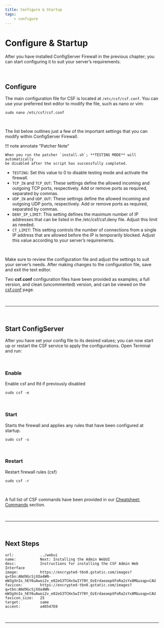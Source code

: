 ```yaml
---
title: Configure & Startup
tags:
    - configure
---
```


# Configure & Startup

After you have installed ConfigServer Firewall in the previous chapter; you can start configuring it to suit your server’s requirements.

<br />

## Configure

The main configuration file for CSF is located at `/etc/csf/csf.conf`. You can use your preferred text editor to modify the file, such as nano or vim:

```shell
sudo nano /etc/csf/csf.conf
```

<br />

The list below outlines just a few of the important settings that you can modify within ConfigServer Firewall.

!!! note annotate "Patcher Note"

    When you run the patcher `install.sh`; **TESTING MODE** will automatically
    be disabled after the script has successfully completed.

- `TESTING`: Set this value to 0 to disable testing mode and activate the firewall.
- `TCP_IN` and `TCP_OUT`: These settings define the allowed incoming and outgoing TCP ports, respectively. Add or remove ports as required, separated by commas.
- `UDP_IN` and `UDP_OUT`: These settings define the allowed incoming and outgoing UDP ports, respectively. Add or remove ports as required, separated by commas.
- `DENY_IP_LIMIT`: This setting defines the maximum number of IP addresses that can be listed in the /etc/csf/csf.deny file. Adjust this limit as needed.
- `CT_LIMIT`: This setting controls the number of connections from a single IP address that are allowed before the IP is temporarily blocked. Adjust this value according to your server’s requirements.

<br />

Make sure to review the configuration file and adjust the settings to suit your server’s needs. After making changes to the configuration file, save and exit the text editor.

Two **csf.conf** configuration files have been provided as examples; a full version, and clean (uncommented) version, and can be viewed on the [csf.conf](../../cheatsheet/conf) page.

<br />

---

<br />

## Start ConfigServer

After you have set your config file to its desired values; you can now start up or restart the CSF service to apply the configurations. Open Terminal and run:

<br />

### Enable
<!-- md:command `-e,  --enable` -->

Enable csf and lfd if previously disabled

```shell
sudo csf -e
```

<br />

### Start
<!-- md:command `-s,  --start` -->

Starts the firewall and applies any rules that have been configured at startup.

```shell
sudo csf -s
```

<br />

### Restart
<!-- md:command `-r,  --restart` -->

Restart firewall rules (csf)

```shell
sudo csf -r
```

<br />

A full list of CSF commands have been provided in our [Cheatsheet: Commands](../../cheatsheet/commands/) section.

<br />

---

<br />

## Next Steps

```embed
url:            ../webui
name:           Next: Installing the Admin WebUI
desc:           Instructions for installing the CSF Admin Web Interface
image:          https://encrypted-tbn0.gstatic.com/images?q=tbn:ANd9GcSjXOa4WN-mW3gXnIo_hEY6uAwoi2v_e02eG3TCHxSwIY70Y_OzErdaeaepXFoRa2sYx8M&usqp=CAU
favicon:        https://encrypted-tbn0.gstatic.com/images?q=tbn:ANd9GcSjXOa4WN-mW3gXnIo_hEY6uAwoi2v_e02eG3TCHxSwIY70Y_OzErdaeaepXFoRa2sYx8M&usqp=CAU
favicon_size:   25
target:         same
accent:         a40547E0
```

<br />

---

<br />
